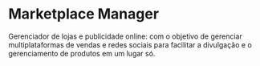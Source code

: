 # Marketplace Manager

 Gerenciador de lojas e publicidade online: com o objetivo de gerenciar multiplataformas de vendas e redes sociais para facilitar a divulgação e o gerenciamento de produtos em um lugar só.
